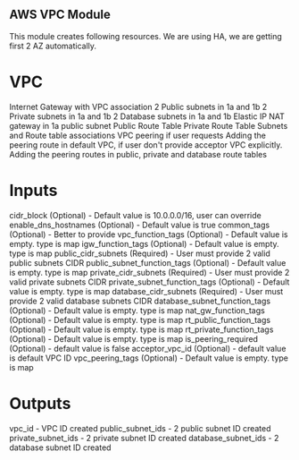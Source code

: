 ## AWS VPC Module
This module creates following resources. We are using HA, we are getting first 2 AZ automatically.

# VPC
Internet Gateway with VPC association
2 Public subnets in 1a and 1b
2 Private subnets in 1a and 1b
2 Database subnets in 1a and 1b
Elastic IP
NAT gateway in 1a public subnet
Public Route Table
Private Route Table
Subnets and Route table associations
VPC peering if user requests
Adding the peering route in default VPC, if user don't provide acceptor VPC explicitly.
Adding the peering routes in public, private and database route tables

# Inputs
cidr_block (Optional) - Default value is 10.0.0.0/16, user can override
enable_dns_hostnames (Optional) - Default value is true
common_tags (Optional) - Better to provide
vpc_function_tags (Optional) - Default value is empty. type is map
igw_function_tags (Optional) - Default value is empty. type is map
public_cidr_subnets (Required) - User must provide 2 valid public subnets CIDR
public_subnet_function_tags (Optional) - Default value is empty. type is map
private_cidr_subnets (Required) - User must provide 2 valid private subnets CIDR
private_subnet_function_tags (Optional) - Default value is empty. type is map
database_cidr_subnets (Required) - User must provide 2 valid database subnets CIDR
database_subnet_function_tags (Optional) - Default value is empty. type is map
nat_gw_function_tags (Optional) - Default value is empty. type is map
rt_public_function_tags (Optional) - Default value is empty. type is map
rt_private_function_tags (Optional) - Default value is empty. type is map
is_peering_required (Optional) - default value is false
acceptor_vpc_id (Optional) - default value is default VPC ID
vpc_peering_tags (Optional) - Default value is empty. type is map

# Outputs
vpc_id - VPC ID created
public_subnet_ids - 2 public subnet ID created
private_subnet_ids - 2 private subnet ID created
database_subnet_ids - 2 database subnet ID created